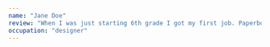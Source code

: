 ```yaml
---
name: "Jane Doe"
review: "When I was just starting 6th grade I got my first job. Paperboy! Boy, was I excited. At that time I had spent a lot of time actually playing the video official."
occupation: "designer"
---
```

